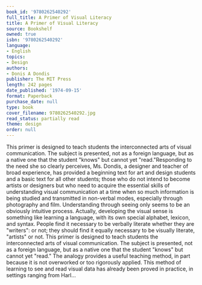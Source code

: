 ```yaml
---
book_id: '9780262540292'
full_title: A Primer of Visual Literacy
title: A Primer of Visual Literacy
source: Bookshelf
owned: true
isbn: '9780262540292'
language:
- English
topics:
- Design
authors:
- Donis A Dondis
publisher: The MIT Press
length: 242 pages
date_published: '1974-09-15'
format: Paperback
purchase_date: null
type: book
cover_filename: 9780262540292.jpg
read_status: partially read
theme: design
order: null
---
```

This primer is designed to teach students the interconnected arts of visual communication. The subject is presented, not as a foreign language, but as a native one that the student "knows" but cannot yet "read."Responding to the need she so clearly perceives, Ms. Dondis, a designer and teacher of broad experience, has provided a beginning text for art and design students and a basic text for all other students; those who do not intend to become artists or designers but who need to acquire the essential skills of understanding visual communication at a time when so much information is being studied and transmitted in non-verbal modes, especially through photography and film. Understanding through seeing only seems to be an obviously intuitive process. Actually, developing the visual sense is something like learning a language, with its own special alphabet, lexicon, and syntax. People find it necessary to be verbally literate whether they are "writers": or not; they should find it equally necessary to be visually literate, "artists" or not. This primer is designed to teach students the interconnected arts of visual communication. The subject is presented, not as a foreign language, but as a native one that the student "knows" but cannot yet "read." The analogy provides a useful teaching method, in part because it is not overworked or too rigorously applied. This method of learning to see and read visual data has already been proved in practice, in settings ranging from Harl...

